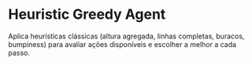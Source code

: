 # Heuristic Greedy Agent

Aplica heurísticas clássicas (altura agregada, linhas completas, buracos, bumpiness) para avaliar ações disponíveis e escolher a melhor a cada passo.
